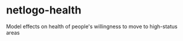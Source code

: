 netlogo-health
==============

Model effects on health of people's willingness to move to high-status areas
